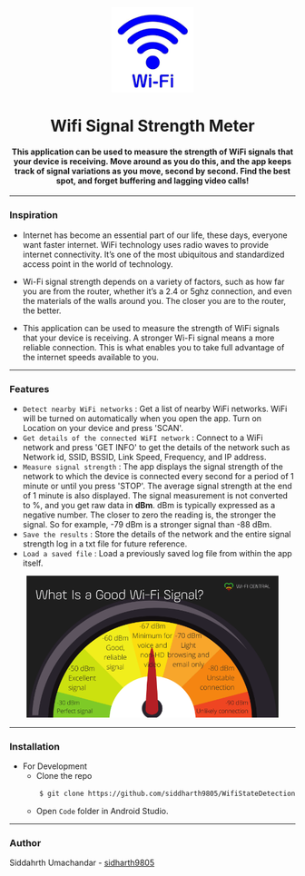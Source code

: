 <p align="center">
 <img height=150px src="./wifi.png" alt="WiFi">
</p>

<h1 align="center">Wifi Signal Strength Meter</h1>

<div align="center">

<h4>This application can be used to measure the strength of WiFi signals that your device is receiving. Move around as you do this, and the app keeps track of signal variations as you move, second by second. Find the best spot, and forget buffering and lagging video calls! </h4>

</div>

-----------------------------------------
### Inspiration

* Internet has become an essential part of our life, these days, everyone want faster internet. WiFi technology uses radio waves to provide internet connectivity. It’s one of the most ubiquitous and standardized access point in the world of technology.  

* Wi-Fi signal strength depends on a variety of factors, such as how far you are from the router, whether it’s a 2.4 or 5ghz connection, and even the materials of the walls around you. The closer you are to the router, the better.

* This application can be used to measure the strength of WiFi signals that your device is receiving. A stronger Wi-Fi signal means a more reliable connection. This is what enables you to take full advantage of the internet speeds available to you. 

------------------------------------------
### Features

- `Detect nearby WiFi networks` : Get a list of nearby WiFi networks. WiFi will be turned on automatically when you open the app. Turn on Location on your device and press 'SCAN'.
- `Get details of the connected WiFI network` : Connect to a WiFi network and press 'GET INFO' to get the details of the network such as Network id, SSID, BSSID, Link Speed, Frequency, and IP address.
- `Measure signal strength` : The app displays the signal strength of the network to which the device is connected every second for a period of 1 minute or until you press 'STOP'. The average signal strength at the end of 1 minute is also displayed. The signal measurement is not converted to %, and you get raw data in <strong>dBm</strong>. dBm is typically expressed as a negative number. The closer to zero the reading is, the stronger the signal. So for example, -79 dBm is a stronger signal than -88 dBm.
- `Save the results` : Store the details of the network and the entire signal strength log in a txt file for future reference.
- `Load a saved file` : Load a previously saved log file from within the app itself.


<p align="center">
 <img height=250px src="./wifi-strength.png" alt="WiFi Strength Meter">
</p>

------------------------------------------
### Installation  
* For Development
    * Clone the repo
    ```sh
        $ git clone https://github.com/siddharth9805/WifiStateDetectionApp.git
    ```
    * Open `Code` folder in Android Studio.
    
------------------------------------------
### Author
Siddahrth Umachandar - [sidharth9805](https://github.com/siddharth9805)
